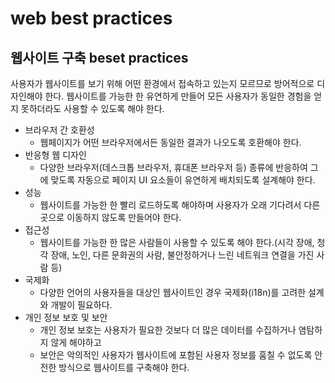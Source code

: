 # web best practices

## 웹사이트 구축 beset practices

사용자가 웹사이트를 보기 위해 어떤 환경에서 접속하고 있는지 모르므로 방어적으로 디자인해야 한다.
웹사이트를 가능한 한 유연하게 만들어 모든 사용자가 동일한 경험을 얻지 못하더라도 사용할 수 있도록 해야 한다.

- 브라우저 간 호환성
  + 웹페이지가 어떤 브라우저에서든 동일한 결과가 나오도록 호환해야 한다. 
- 반응형 웹 디자인
  + 다양한 브라우저(데스크톱 브라우저, 휴대폰 브라우저 등) 종류에 반응하여 그에 맞도록 자동으로 페이지 UI 요소들이 유연하게 배치되도록 설계해야 한다.
- 성능
  + 웹사이트를 가능한 한 빨리 로드하도록 해야하며 사용자가 오래 기다려서 다른 곳으로 이동하지 않도록 만들어야 한다.
- 접근성
  + 웹사이트를 가능한 한 많은 사람들이 사용할 수 있도록 해야 한다.(시각 장애, 청각 장애, 노인, 다른 문화권의 사람, 불안정하거나 느린 네트워크 연결을 가진 사람 등)
- 국제화
  + 다양한 언어의 사용자들을 대상인 웹사이트인 경우 국제화(i18n)를 고려한 설계와 개발이 필요하다.
- 개인 정보 보호 및 보안
  + 개인 정보 보호는 사용자가 필요한 것보다 더 많은 데이터를 수집하거나 염탐하지 않게 해야하고 
  + 보안은 악의적인 사용자가 웹사이트에 포함된 사용자 정보를 훔칠 수 없도록 안전한 방식으로 웹사이트를 구축해야 한다.

